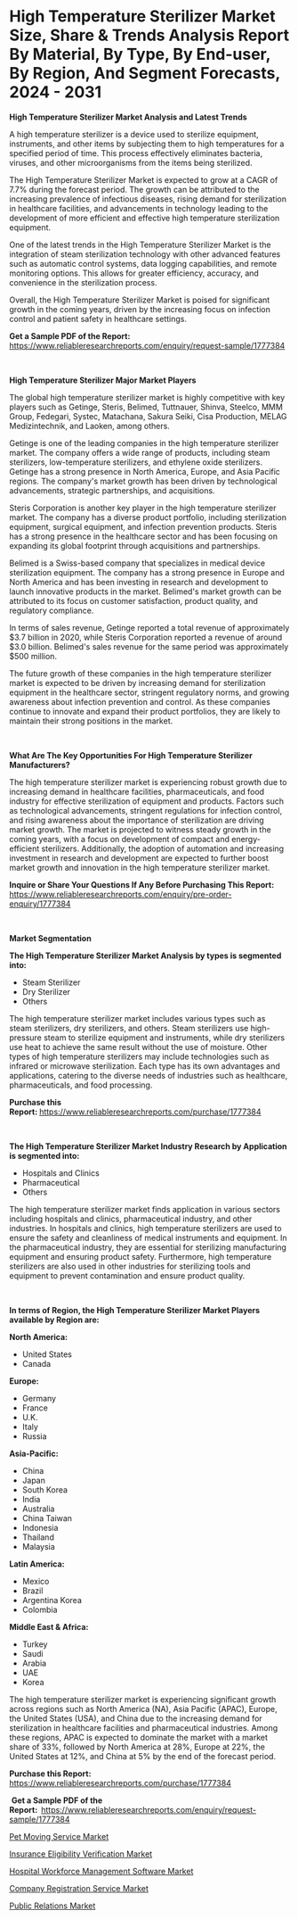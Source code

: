 <p><h1>High Temperature Sterilizer Market Size, Share & Trends Analysis Report By Material, By Type, By End-user, By Region, And Segment Forecasts, 2024 - 2031</h1></p><p><strong>High Temperature Sterilizer Market Analysis and Latest Trends</strong></p>
<p><p>A high temperature sterilizer is a device used to sterilize equipment, instruments, and other items by subjecting them to high temperatures for a specified period of time. This process effectively eliminates bacteria, viruses, and other microorganisms from the items being sterilized.</p><p>The High Temperature Sterilizer Market is expected to grow at a CAGR of 7.7% during the forecast period. The growth can be attributed to the increasing prevalence of infectious diseases, rising demand for sterilization in healthcare facilities, and advancements in technology leading to the development of more efficient and effective high temperature sterilization equipment.</p><p>One of the latest trends in the High Temperature Sterilizer Market is the integration of steam sterilization technology with other advanced features such as automatic control systems, data logging capabilities, and remote monitoring options. This allows for greater efficiency, accuracy, and convenience in the sterilization process.</p><p>Overall, the High Temperature Sterilizer Market is poised for significant growth in the coming years, driven by the increasing focus on infection control and patient safety in healthcare settings.</p></p>
<p><strong>Get a Sample PDF of the Report:&nbsp;</strong> <a href="https://www.reliableresearchreports.com/enquiry/request-sample/1777384">https://www.reliableresearchreports.com/enquiry/request-sample/1777384</a></p>
<p>&nbsp;</p>
<p><strong>High Temperature Sterilizer Major Market Players</strong></p>
<p><p>The global high temperature sterilizer market is highly competitive with key players such as Getinge, Steris, Belimed, Tuttnauer, Shinva, Steelco, MMM Group, Fedegari, Systec, Matachana, Sakura Seiki, Cisa Production, MELAG Medizintechnik, and Laoken, among others. </p><p>Getinge is one of the leading companies in the high temperature sterilizer market. The company offers a wide range of products, including steam sterilizers, low-temperature sterilizers, and ethylene oxide sterilizers. Getinge has a strong presence in North America, Europe, and Asia Pacific regions. The company's market growth has been driven by technological advancements, strategic partnerships, and acquisitions. </p><p>Steris Corporation is another key player in the high temperature sterilizer market. The company has a diverse product portfolio, including sterilization equipment, surgical equipment, and infection prevention products. Steris has a strong presence in the healthcare sector and has been focusing on expanding its global footprint through acquisitions and partnerships.</p><p>Belimed is a Swiss-based company that specializes in medical device sterilization equipment. The company has a strong presence in Europe and North America and has been investing in research and development to launch innovative products in the market. Belimed's market growth can be attributed to its focus on customer satisfaction, product quality, and regulatory compliance.</p><p>In terms of sales revenue, Getinge reported a total revenue of approximately $3.7 billion in 2020, while Steris Corporation reported a revenue of around $3.0 billion. Belimed's sales revenue for the same period was approximately $500 million. </p><p>The future growth of these companies in the high temperature sterilizer market is expected to be driven by increasing demand for sterilization equipment in the healthcare sector, stringent regulatory norms, and growing awareness about infection prevention and control. As these companies continue to innovate and expand their product portfolios, they are likely to maintain their strong positions in the market.</p></p>
<p>&nbsp;</p>
<p><strong>What Are The Key Opportunities For High Temperature Sterilizer Manufacturers?</strong></p>
<p><p>The high temperature sterilizer market is experiencing robust growth due to increasing demand in healthcare facilities, pharmaceuticals, and food industry for effective sterilization of equipment and products. Factors such as technological advancements, stringent regulations for infection control, and rising awareness about the importance of sterilization are driving market growth. The market is projected to witness steady growth in the coming years, with a focus on development of compact and energy-efficient sterilizers. Additionally, the adoption of automation and increasing investment in research and development are expected to further boost market growth and innovation in the high temperature sterilizer market.</p></p>
<p><strong>Inquire or Share Your Questions If Any Before Purchasing This Report:</strong> <a href="https://www.reliableresearchreports.com/enquiry/pre-order-enquiry/1777384">https://www.reliableresearchreports.com/enquiry/pre-order-enquiry/1777384</a></p>
<p>&nbsp;</p>
<p><strong>Market Segmentation</strong></p>
<p><strong>The High Temperature Sterilizer Market Analysis by types is segmented into:</strong></p>
<p><ul><li>Steam Sterilizer</li><li>Dry Sterilizer</li><li>Others</li></ul></p>
<p><p>The high temperature sterilizer market includes various types such as steam sterilizers, dry sterilizers, and others. Steam sterilizers use high-pressure steam to sterilize equipment and instruments, while dry sterilizers use heat to achieve the same result without the use of moisture. Other types of high temperature sterilizers may include technologies such as infrared or microwave sterilization. Each type has its own advantages and applications, catering to the diverse needs of industries such as healthcare, pharmaceuticals, and food processing.</p></p>
<p><strong>Purchase this Report:&nbsp;</strong><a href="https://www.reliableresearchreports.com/purchase/1777384">https://www.reliableresearchreports.com/purchase/1777384</a></p>
<p>&nbsp;</p>
<p><strong>The High Temperature Sterilizer Market Industry Research by Application is segmented into:</strong></p>
<p><ul><li>Hospitals and Clinics</li><li>Pharmaceutical</li><li>Others</li></ul></p>
<p><p>The high temperature sterilizer market finds application in various sectors including hospitals and clinics, pharmaceutical industry, and other industries. In hospitals and clinics, high temperature sterilizers are used to ensure the safety and cleanliness of medical instruments and equipment. In the pharmaceutical industry, they are essential for sterilizing manufacturing equipment and ensuring product safety. Furthermore, high temperature sterilizers are also used in other industries for sterilizing tools and equipment to prevent contamination and ensure product quality.</p></p>
<p>&nbsp;</p>
<p><strong>In terms of Region, the High Temperature Sterilizer Market Players available by Region are:</strong></p>
<p>
    <p> <strong> North America: </strong>
        <ul>
            <li>United States</li>
            <li>Canada</li>
        </ul>
        </p> 
    <p> <strong> Europe: </strong>
        <ul>
            <li>Germany</li>
            <li>France</li>
            <li>U.K.</li>
            <li>Italy</li>
            <li>Russia</li>
        </ul>
        </p> 
    <p> <strong> Asia-Pacific: </strong>
        <ul>
            <li>China</li>
            <li>Japan</li>
            <li>South Korea</li>
            <li>India</li>
            <li>Australia</li>
            <li>China Taiwan</li>
            <li>Indonesia</li>
            <li>Thailand</li>
            <li>Malaysia</li>
        </ul>
        </p> 
    <p> <strong> Latin America: </strong>
        <ul>
            <li>Mexico</li>
            <li>Brazil</li>
            <li>Argentina Korea</li>
            <li>Colombia</li>
        </ul>
        </p> 
    <p> <strong> Middle East & Africa: </strong>
        <ul>
            <li>Turkey</li>
            <li>Saudi</li>
            <li>Arabia</li>
            <li>UAE</li>
            <li>Korea</li>
        </ul>
    </p>
    </p>
<p><p>The high temperature sterilizer market is experiencing significant growth across regions such as North America (NA), Asia Pacific (APAC), Europe, the United States (USA), and China due to the increasing demand for sterilization in healthcare facilities and pharmaceutical industries. Among these regions, APAC is expected to dominate the market with a market share of 33%, followed by North America at 28%, Europe at 22%, the United States at 12%, and China at 5% by the end of the forecast period.</p></p>
<p><strong>Purchase this Report: </strong><a href="https://www.reliableresearchreports.com/purchase/1777384">https://www.reliableresearchreports.com/purchase/1777384</a></p>
<p>&nbsp;<strong>Get a Sample PDF of the Report:&nbsp;&nbsp;</strong><a href="https://www.reliableresearchreports.com/enquiry/request-sample/1777384">https://www.reliableresearchreports.com/enquiry/request-sample/1777384</a></p>
<p><strong></strong></p>
<p><p><a href="https://medium.com/@andrewgarza766/pet-moving-service-market-trends-forecast-and-competitive-analysis-to-2031-8a1d4e802d7b">Pet Moving Service Market</a></p><p><a href="https://medium.com/@andrewgarza766/insurance-eligibility-verification-market-size-cagr-trends-2024-2030-73be9cb0dc09">Insurance Eligibility Verification Market</a></p><p><a href="https://medium.com/@adahhagenes4545/hospital-workforce-management-software-market-analysis-its-cagr-market-segmentation-and-global-c7318aca76b0">Hospital Workforce Management Software Market</a></p><p><a href="https://medium.com/@danmacdonald740/company-registration-service-market-competitive-analysis-market-trends-and-forecast-to-2031-faf0baa1588c">Company Registration Service Market</a></p><p><a href="https://medium.com/@adahhagenes4545/public-relations-market-size-reveals-the-best-marketing-channels-in-global-industry-b09b207de6f2">Public Relations Market</a></p></p>